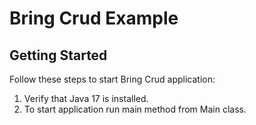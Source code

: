 # Bring Crud Example

## Getting Started

Follow these steps to start Bring Crud application:

1. Verify that Java 17 is installed.
2. To start application run main method from Main class.

